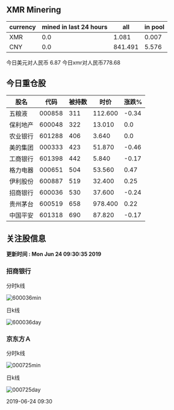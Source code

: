 ## XMR Minering

|currency|mined in last 24 hours|all|in pool|
|---|---|---|---|
|XMR|0.0|1.081|0.007|
|CNY|0.0|841.491|5.576|

今日美元对人民币 6.87	今日xmr对人民币778.68


## 今日重仓股 

|股名|代码|被持数|时价|涨跌%|
|---|---|---|---|---|
|五粮液|000858|311|112.600|-0.34|
|保利地产|600048|322|13.010|0.0|
|农业银行|601288|406|3.640|0.0|
|美的集团|000333|423|51.870|-0.46|
|工商银行|601398|442|5.840|-0.17|
|格力电器|000651|504|53.560|0.47|
|伊利股份|600887|519|32.400|0.25|
|招商银行|600036|530|37.600|-0.24|
|贵州茅台|600519|658|978.400|0.22|
|中国平安|601318|690|87.820|-0.17|

## 关注股信息
**更新时间 : Mon Jun 24 09:30:35 2019**
### 招商银行 
分时k线

![600036min](http://image.sinajs.cn/newchart/min/n/sh600036.gif)

日k线

![600036day](http://image.sinajs.cn/newchart/daily/n/sh600036.gif)

### 京东方Ａ 
分时k线

![000725min](http://image.sinajs.cn/newchart/min/n/sz000725.gif)

日k线

![000725day](http://image.sinajs.cn/newchart/daily/n/sz000725.gif)

2019-06-24 09:30